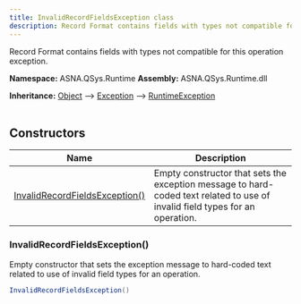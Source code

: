```yaml
---
title: InvalidRecordFieldsException class
description: Record Format contains fields with types not compatible for this operation exception.
---
```


Record Format contains fields with types not compatible for this operation exception.

**Namespace:** ASNA.QSys.Runtime
**Assembly:** ASNA.QSys.Runtime.dll

**Inheritance:** [Object](https://docs.microsoft.com/en-us/dotnet/api/system.object) --> [Exception](https://docs.microsoft.com/en-us/dotnet/api/system.exception) --> [RuntimeException](/reference/runtime/qsys-runtime/runtime-exception.html)
<br>
<br>

## Constructors

| Name | Description |
| --- | --- |
| [InvalidRecordFieldsException()](#invalidrecordfieldsexception) | Empty constructor that sets the exception message to hard-coded text related to use of invalid field types for an operation.

### InvalidRecordFieldsException()

Empty constructor that sets the exception message to hard-coded text related to use of invalid field types for an operation.

```cs
InvalidRecordFieldsException()
```
